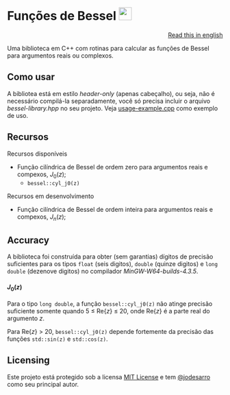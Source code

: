 # Funções de Bessel <img src="https://github.com/jodesarro/bessel-library/blob/master/cyl-j0.gif" height=30px>

<p align="right"><a href="https://github.com/jodesarro/bessel-library/blob/master/README.md">Read this in english</a></p>

Uma biblioteca em C++ com rotinas para calcular as funções de Bessel para argumentos reais ou complexos.

## Como usar

A bibliotea está em estilo *header-only* (apenas cabeçalho), ou seja, não é necessário compilá-la separadamente, você só precisa incluir o arquivo *bessel-library.hpp* no seu projeto.
Veja <a href="https://github.com/jodesarro/bessel-library/blob/master/usage-example.cpp">usage-example.cpp</a> como exemplo de uso.

## Recursos

Recursos disponíveis
- Função cilíndrica de Bessel de ordem zero para argumentos reais e compexos, *J*<sub>0</sub>(*z*);
  - `bessel::cyl_j0(z)`

Recursos em desenvolvimento
- Função cilíndrica de Bessel de ordem inteira para argumentos reais e compexos, *J<sub>n</sub>*(*z*);

## Accuracy

A biblioteca foi construída para obter (sem garantias) dígitos de precisão suficientes para os tipos `float` (seis digitos), `double` (quinze digitos) e `long double` (dezenove digitos) no compilador *MinGW-W64-builds-4.3.5*.

#### *J*<sub>0</sub>(*z*)

Para o tipo `long double`, a função `bessel::cyl_j0(z)` não atinge precisão suficiente somente quando <nobr>5 ≤ Re{*z*} ≤ 20</nobr>, onde Re{*z*} é a parte real do argumento *z*.

Para <nobr>Re{*z*} > 20</nobr>, `bessel::cyl_j0(z)` depende fortemente da precisão das funções `std::sin(z)` e `std::cos(z)`.

## Licensing

Este projeto está protegido sob a licensa <a href="https://github.com/jodesarro/bessel-library/blob/master/LICENSE">MIT License</a> e tem [@jodesarro]( https://github.com/jodesarro ) como seu principal autor.

